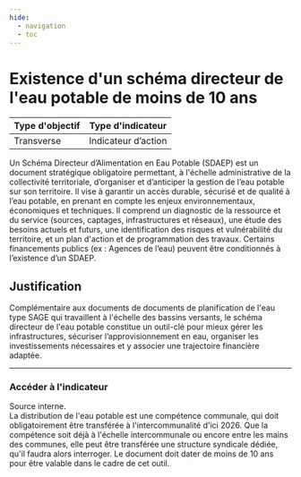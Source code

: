 ```yaml
---
hide:
  - navigation
  - toc
---
```


# Existence d'un schéma directeur de l'eau potable de moins de 10 ans 

|Type d'objectif|Type d'indicateur|
|--|--|
|Transverse|Indicateur d’action|

Un  Schéma  Directeur  d’Alimentation  en  Eau  Potable  (SDAEP)  est  un  document stratégique  obligatoire permettant,  à  l'échelle  administrative  de  la  collectivité territoriale,  d’organiser  et  d’anticiper  la  gestion  de  l’eau  potable sur son territoire. Il vise à garantir un accès durable, sécurisé et de qualité à l’eau potable, en prenant en compte les enjeux environnementaux, économiques et techniques. Il  comprend  un  diagnostic  de  la  ressource  et  du  service  (sources,  captages, infrastructures et réseaux), une étude des besoins actuels et futurs, une identification des risques et vulnérabilité du territoire, et un plan d'action et de programmation des travaux. 
Certains  financements  publics  (ex  :  Agences  de  l’eau)  peuvent  être  conditionnés  à l’existence d’un SDAEP. 

## Justification

Complémentaire  aux  documents  de  documents  de  planification  de  l'eau  type  SAGE qui  travaillent  à  l'échelle  des  bassins  versants,  le  schéma  directeur  de  l'eau  potable constitue  un  outil-clé  pour  mieux  gérer  les  infrastructures,  sécuriser l’approvisionnement  en  eau,  organiser  les  investissements  nécessaires  et  y  associer une trajectoire financière adaptée. 

---

### Accéder à l'indicateur

Source interne.  
La  distribution  de  l'eau  potable  est  une  compétence  communale,  qui  doit obligatoirement  être  transférée  à  l'intercommunalité  d'ici 2026. Que la compétence soit  déjà  à  l'échelle  intercommunale  ou  encore  entre  les  mains  des communes, elle peut être transférée  une structure syndicale dédiée, qu'il faudra alors interroger. Le  document  doit  dater  de  moins  de  10  ans  pour  être  valable  dans  le  cadre  de  cet outil. 

